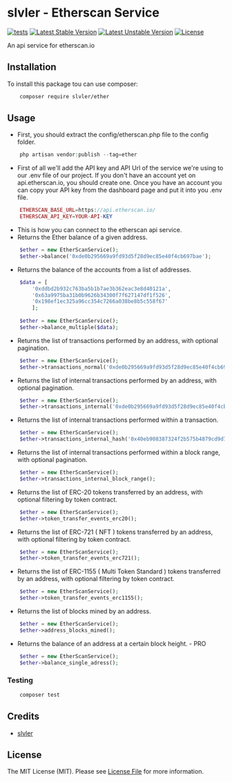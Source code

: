 # slvler - Etherscan Service

[![tests](https://github.com/slvler/etherscan-service/actions/workflows/tests.yml/badge.svg)](https://github.com/slvler/etherscan-service/actions/workflows/tests.yml)
[![Latest Stable Version](http://poser.pugx.org/slvler/ether/v)](https://packagist.org/packages/slvler/ether)
[![Latest Unstable Version](http://poser.pugx.org/slvler/ether/v/unstable)](https://packagist.org/packages/slvler/ether)
[![License](https://img.shields.io/github/license/slvler/etherscan-service)](https://packagist.org/packages/slvler/ether)



An api service for etherscan.io


## Installation

To install this package tou can use composer:

```bash
    composer require slvler/ether
```

## Usage

- First, you should extract the config/etherscan.php file to the config folder. 

```php
    php artisan vendor:publish --tag=ether
```

- First of all we'll add the API key and API Url of the service we're using to our .env file of our project. If you don't have an account yet on api.etherscan.io, you should create one. Once you have an account you can copy your API key from the dashboard page and put it into you .env file.


```php
    ETHERSCAN_BASE_URL=https://api.etherscan.io/
    ETHERSCAN_API_KEY=YOUR-API-KEY
```

- This is how you can connect to the etherscan api service.
- Returns the Ether balance of a given address.

```php
    $ether = new EtherScanService();
    $ether->balance('0xde0b295669a9fd93d5f28d9ec85e40f4cb697bae');
```

- Returns the balance of the accounts from a list of addresses.

```php
    $data = [ 
        '0xddbd2b932c763ba5b1b7ae3b362eac3e8d40121a',
        '0x63a9975ba31b0b9626b34300f7f627147df1f526',
        '0x198ef1ec325a96cc354c7266a038be8b5c558f67'
        ];
    
    $ether = new EtherScanService();
    $ether->balance_multiple($data);
```


- Returns the list of transactions performed by an address, with optional pagination.

```php
    $ether = new EtherScanService();
    $ether->transactions_normal('0xde0b295669a9fd93d5f28d9ec85e40f4cb697bae');
```


- Returns the list of internal transactions performed by an address, with optional pagination.

```php
    $ether = new EtherScanService();
    $ether->transactions_internal('0xde0b295669a9fd93d5f28d9ec85e40f4cb697bae');
```

- Returns the list of internal transactions performed within a transaction.

```php
    $ether = new EtherScanService();
    $ether->transactions_internal_hash('0x40eb908387324f2b575b4879cd9d7188f69c8fc9d87c901b9e2daaea4b442170');
```

- Returns the list of internal transactions performed within a block range, with optional pagination.

```php
    $ether = new EtherScanService();
    $ether->transactions_internal_block_range();
```


- Returns the list of ERC-20 tokens transferred by an address, with optional filtering by token contract.

```php
    $ether = new EtherScanService();
    $ether->token_transfer_events_erc20();
```


- Returns the list of ERC-721 ( NFT ) tokens transferred by an address, with optional filtering by token contract.

```php
    $ether = new EtherScanService();
    $ether->token_transfer_events_erc721();
```

- Returns the list of ERC-1155 ( Multi Token Standard ) tokens transferred by an address, with optional filtering by token contract.

```php
    $ether = new EtherScanService();
    $ether->token_transfer_events_erc1155();
```


- Returns the list of blocks mined by an address.

```php
    $ether = new EtherScanService();
    $ether->address_blocks_mined();
```

- Returns the balance of an address at a certain block height. - PRO

```php
    $ether = new EtherScanService();
    $ether->balance_single_adress();
```


### Testing

```bash
    composer test
```

## Credits

-   [slvler](https://github.com/slvler)


## License

The MIT License (MIT). Please see [License File](https://github.com/slvler/etherscan-service/blob/main/README.md) for more information.
